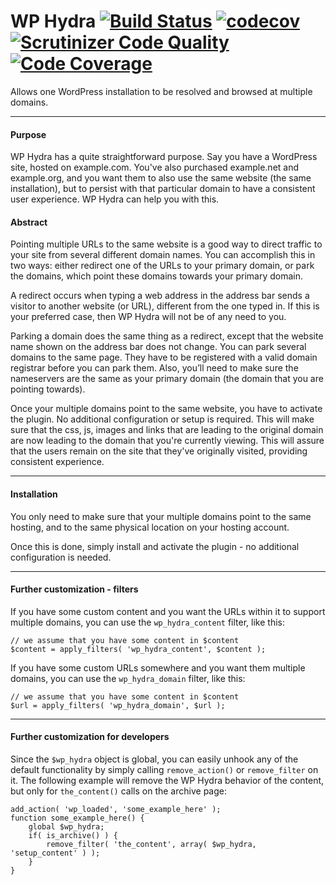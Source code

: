 WP Hydra [![Build Status](https://travis-ci.org/tyxla/WP-Hydra.svg?branch=master)](https://travis-ci.org/tyxla/WP-Hydra) [![codecov](https://codecov.io/gh/tyxla/WP-Hydra/branch/master/graph/badge.svg)](https://codecov.io/gh/tyxla/WP-Hydra) [![Scrutinizer Code Quality](https://scrutinizer-ci.com/g/tyxla/WP-Hydra/badges/quality-score.png?b=master)](https://scrutinizer-ci.com/g/tyxla/WP-Hydra/?branch=master) [![Code Coverage](https://scrutinizer-ci.com/g/tyxla/WP-Hydra/badges/coverage.png?b=master)](https://scrutinizer-ci.com/g/tyxla/WP-Hydra/?branch=master)
========

Allows one WordPress installation to be resolved and browsed at multiple domains.

-----

#### Purpose

WP Hydra has a quite straightforward purpose. Say you have a WordPress site, hosted on example.com. You've also purchased example.net and example.org, and you want them to also use the same website (the same installation), but to persist with that particular domain to have a consistent user experience. WP Hydra can help you with this.

#### Abstract

Pointing multiple URLs to the same website is a good way to direct traffic to your site from several different domain names. You can accomplish this in two ways: either redirect one of the URLs to your primary domain, or park the domains, which point these domains towards your primary domain.

A redirect occurs when typing a web address in the address bar sends a visitor to another website (or URL), different from the one typed in. If this is your preferred case, then WP Hydra will not be of any need to you.

Parking a domain does the same thing as a redirect, except that the website name shown on the address bar does not change. You can park several domains to the same page. They have to be registered with a valid domain registrar before you can park them. Also, you’ll need to make sure the nameservers are the same as your primary domain (the domain that you are pointing towards).

Once your multiple domains point to the same website, you have to activate the plugin. No additional configuration or setup is required. This will make sure that the css, js, images and links that are leading to the original domain are now leading to the domain that you're currently viewing. This will assure that the users remain on the site that they've originally visited, providing consistent experience.

-----

#### Installation

You only need to make sure that your multiple domains point to the same hosting, and to the same physical location on your hosting account.

Once this is done, simply install and activate the plugin - no additional configuration is needed. 

-----

#### Further customization - filters

If you have some custom content and you want the URLs within it to support multiple domains, you can use the `wp_hydra_content` filter, like this:

	// we assume that you have some content in $content
    $content = apply_filters( 'wp_hydra_content', $content );

If you have some custom URLs somewhere and you want them multiple domains, you can use the `wp_hydra_domain` filter, like this:

	// we assume that you have some content in $content
    $url = apply_filters( 'wp_hydra_domain', $url );

-----

#### Further customization for developers

Since the `$wp_hydra` object is global, you can easily unhook any of the default functionality by simply calling `remove_action()` or `remove_filter` on it. The following example will remove the WP Hydra behavior of the content, but only for `the_content()` calls on the archive page:

	add_action( 'wp_loaded', 'some_example_here' );
	function some_example_here() {
		global $wp_hydra;
		if( is_archive() ) {
			remove_filter( 'the_content', array( $wp_hydra, 'setup_content' ) );
		}
	}